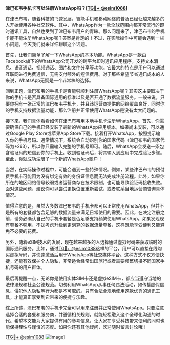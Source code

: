 **津巴布韦手机卡可以注册WhatsApp吗？[[TG💪+ @esim1088](https://t.me/s/esim1088)]**

在津巴布韦，随着科技的飞速发展，智能手机和移动网络的普及已经让越来越多的人开始使用各种社交软件。其中，WhatsApp作为一款全球范围内都非常流行的即时通讯工具，自然也受到了津巴布韦用户的青睐。那么问题来了，津巴布韦的手机卡能不能注册WhatsApp呢？答案是肯定的！不过，在实际操作中可能会遇到一些小问题，今天我们就来详细聊聊这个话题。

首先，让我们简单了解一下WhatsApp的基本功能。WhatsApp是一款由Facebook旗下的WhatsApp公司开发的跨平台即时通讯应用程序，支持文本消息、语音通话、视频通话、图片和文件分享等功能。它最大的特点是用户可以通过互联网进行免费通信，无需支付额外的短信费用。对于那些希望节省通讯成本的人来说，WhatsApp无疑是一个非常棒的选择。

回到正题，津巴布韦的手机卡是否能够顺利注册WhatsApp呢？其实这主要取决于你的手机卡是否具备国际通用的标准以及是否开通了数据流量服务。一般来说，只要你拥有一张正常的津巴布韦手机卡，并且该运营商提供的网络覆盖良好，同时你的手机支持数据流量功能，那么注册并正常使用WhatsApp是没有太大问题的。

接下来，我们具体看看如何在津巴布韦用本地手机卡注册WhatsApp。首先，你需要确保自己的手机已经安装了最新的WhatsApp应用版本。如果尚未安装，可以通过Google Play Store或苹果App Store下载。接着打开WhatsApp，按照提示输入你的手机号码。通常情况下，系统会自动识别你的国家代码（津巴布韦的国家代码为+263），所以你只需输入完整的手机号即可。随后，WhatsApp会发送一条包含验证码的短信到你的手机上。收到验证码后，将其输入到应用中完成验证步骤。至此，你就成功注册了一个新的WhatsApp账户！

当然，在实际操作过程中，可能会遇到一些特殊情况。例如，某些津巴布韦的预付费手机卡可能因为没有绑定有效的身份证信息而无法完成注册流程。此外，如果你所在的地区网络信号较弱或者运营商存在技术限制，也可能导致验证码接收失败。面对这些问题，建议你可以尝试更换位置重新尝试，或者联系当地运营商咨询具体情况。

值得注意的是，虽然大多数津巴布韦的手机卡都可以正常使用WhatsApp，但并不是所有的套餐都包含足够的数据流量来满足日常使用的需要。因此，在决定注册之前，请务必确认自己的手机卡套餐是否足够支持频繁使用WhatsApp。如果发现现有套餐不够用，不妨考虑升级到更划算的数据流量套餐，这样既能享受便利又能避免不必要的花费。

另外，随着eSIM技术的发展，现在越来越多的人选择通过虚拟号码来获取临时的国际通讯服务。比如，通过[TG💪+ @esim1088](https://t.me/s/esim1088)这样的平台，用户可以直接在线购买虚拟号码，并快速激活后用于WhatsApp等社交媒体平台。这种方式不仅方便快捷，还能有效保护个人隐私，非常适合经常出国旅行或者需要频繁切换不同国家手机号码的用户群体。

最后再提醒一点，无论你是使用实体SIM卡还是虚拟eSIM卡，都应当遵守当地的法律法规和社会公德规范。切勿利用WhatsApp从事任何违法活动，如传播虚假信息、侵犯他人隐私等行为都是不可取的。只有合法合规地使用这款优秀的通讯工具，才能真正享受到它带来的便捷与乐趣。

综上所述，津巴布韦的手机卡完全可以用来注册并正常使用WhatsApp。只要注意选择合适的套餐和服务商，并遵循相关规则，就能轻松融入这个全球化沟通的时代。希望本文能为大家提供有用的参考信息，让大家在享受科技带来便利的同时也能保持理性与谨慎的态度。如果你还有其他疑问，欢迎随时留言讨论哦！

[[TG💪+ @esim1088](https://t.me/s/esim1088) ![Image](https://i.postimg.cc/4NQfJmqS/Snipaste-2025-05-13-00-14-12.png)]